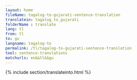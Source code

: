 ```yaml
---
layout: home
fileName: tagalog-to-gujarati-sentence-translation
translatein: tagalog_to_gujarati
folderName : translate
lang: tl
from: tl
to: gu
langname: tagalog-to
permalink: /tl/tagalog-to-gujarati-sentence-translation
tool: sentence-translations
matchurls: en&&tl&&gu
---
```

{% include section/translateinto.html %}
